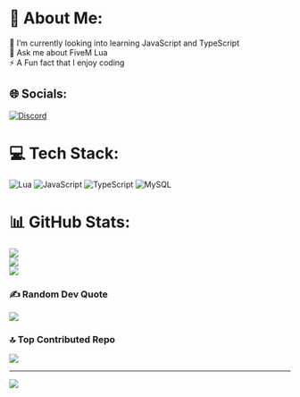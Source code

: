 # 💫 About Me:
🌱 I’m currently looking into learning JavaScript and TypeScript<br>💬 Ask me about FiveM Lua<br>⚡ A Fun fact that I enjoy coding


## 🌐 Socials:
[![Discord](https://img.shields.io/badge/Discord-%237289DA.svg?logo=discord&logoColor=white)](https://discord.gg/ordinary_george) 

# 💻 Tech Stack:
![Lua](https://img.shields.io/badge/lua-%232C2D72.svg?style=for-the-badge&logo=lua&logoColor=white) ![JavaScript](https://img.shields.io/badge/javascript-%23323330.svg?style=for-the-badge&logo=javascript&logoColor=%23F7DF1E) ![TypeScript](https://img.shields.io/badge/typescript-%23007ACC.svg?style=for-the-badge&logo=typescript&logoColor=white) ![MySQL](https://img.shields.io/badge/mysql-4479A1.svg?style=for-the-badge&logo=mysql&logoColor=white)
# 📊 GitHub Stats:
![](https://github-readme-stats.vercel.app/api?username=THE-REAL-GEORGE&theme=dark&hide_border=false&include_all_commits=true&count_private=true)<br/>
![](https://github-readme-streak-stats.herokuapp.com/?user=THE-REAL-GEORGE&theme=dark&hide_border=false)<br/>
![](https://github-readme-stats.vercel.app/api/top-langs/?username=THE-REAL-GEORGE&theme=dark&hide_border=false&include_all_commits=true&count_private=true&layout=compact)

### ✍️ Random Dev Quote
![](https://quotes-github-readme.vercel.app/api?type=vetical&theme=radical)

### 🔝 Top Contributed Repo
![](https://github-contributor-stats.vercel.app/api?username=THE-REAL-GEORGE&limit=5&theme=dark&combine_all_yearly_contributions=true)

---
[![](https://visitcount.itsvg.in/api?id=THE-REAL-GEORGE&icon=0&color=0)](https://visitcount.itsvg.in)
